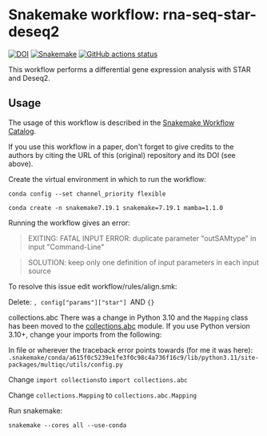 # Snakemake workflow: rna-seq-star-deseq2

[![DOI](https://zenodo.org/badge/DOI/10.5281/zenodo.4737358.svg)](https://doi.org/10.5281/zenodo.4737358)
[![Snakemake](https://img.shields.io/badge/snakemake-≥6.1.0-brightgreen.svg)](https://snakemake.github.io)
[![GitHub actions status](https://github.com/snakemake-workflows/rna-seq-star-deseq2/workflows/Tests/badge.svg?branch=master)](https://github.com/snakemake-workflows/rna-seq-star-deseq2/actions?query=branch%3Amaster+workflow%3ATests)

This workflow performs a differential gene expression analysis with STAR and Deseq2.

## Usage

The usage of this workflow is described in the [Snakemake Workflow Catalog](https://snakemake.github.io/snakemake-workflow-catalog/?usage=snakemake-workflows%2Frna-seq-star-deseq2).

If you use this workflow in a paper, don't forget to give credits to the authors by citing the URL of this (original) repository and its DOI (see above).

Create the virtual environment in which to run the workflow:

`conda config --set channel_priority flexible`

`conda create -n snakemake7.19.1 snakemake=7.19.1 mamba=1.1.0`


Running the workflow gives an error:

> EXITING: FATAL INPUT ERROR: duplicate parameter "outSAMtype" in input "Command-Line"

> SOLUTION: keep only one definition of input parameters in each input source

To resolve this issue edit workflow/rules/align.smk:

Delete: `, config["params"]["star"] `AND `{}`


collections.abc There was a change in Python 3.10 and the `Mapping` class has been moved to the [collections.abc](https://docs.python.org/3/library/collections.abc.html#collections.abc.Mapping) module. If you use Python version 3.10+, change your imports from the following:

In file or wherever the traceback error points towards (for me it was here): `.snakemake/conda/a615f0c5239e1fe3f0c98c4a736f16c9/lib/python3.11/site-packages/multiqc/utils/config.py`

Change `import collections`to `import collections.abc`

Change `collections.Mapping` to `collections.abc.Mapping`


Run snakemake:

`snakemake --cores all --use-conda`
